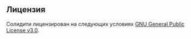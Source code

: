 ## Лицензия
Солидити лицензирован на следующих условиях [GNU General Public License v3.0](LICENSE.txt).